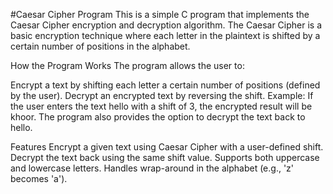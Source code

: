 
#Caesar Cipher Program
This is a simple C program that implements the Caesar Cipher encryption and decryption algorithm. The Caesar Cipher is a basic encryption technique where each letter in the plaintext is shifted by a certain number of positions in the alphabet.

How the Program Works
The program allows the user to:

Encrypt a text by shifting each letter a certain number of positions (defined by the user).
Decrypt an encrypted text by reversing the shift.
Example:
If the user enters the text hello with a shift of 3, the encrypted result will be khoor. The program also provides the option to decrypt the text back to hello.

Features
Encrypt a given text using Caesar Cipher with a user-defined shift.
Decrypt the text back using the same shift value.
Supports both uppercase and lowercase letters.
Handles wrap-around in the alphabet (e.g., 'z' becomes 'a').
